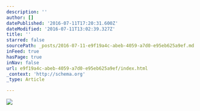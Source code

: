 ```yaml
---
description: ''
author: []
datePublished: '2016-07-11T17:20:31.600Z'
dateModified: '2016-07-11T13:02:39.327Z'
title: ''
starred: false
sourcePath: _posts/2016-07-11-e9f19a4c-abeb-4059-a7d0-e95eb625a9ef.md
inFeed: true
hasPage: true
inNav: false
url: e9f19a4c-abeb-4059-a7d0-e95eb625a9ef/index.html
_context: 'http://schema.org'
_type: Article

---
```

![](https://the-grid-user-content.s3-us-west-2.amazonaws.com/e3557a0f-a592-48c9-8493-631eb9f20d19.jpg)